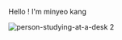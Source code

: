 Hello ! I'm minyeo kang


![person-studying-at-a-desk 2](https://user-images.githubusercontent.com/102668596/168233990-b51ffa5c-f565-4faf-9e5c-cc07c792435a.png)





<!--
**minyeokang/minyeokang** is a ✨ _special_ ✨ repository because its `README.md` (this file) appears on your GitHub profile.

Here are some ideas to get you started:

- 🔭 I’m currently working on ...
- 🌱 I’m currently learning ...
- 👯 I’m looking to collaborate on ...
- 🤔 I’m looking for help with ...
- 💬 Ask me about ...
- 📫 How to reach me: ...
- 😄 Pronouns: ...
- ⚡ Fun fact: ...
-->
